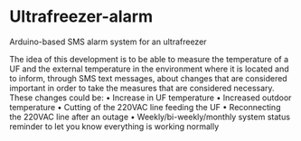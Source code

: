 # Ultrafreezer-alarm
Arduino-based SMS alarm system for an ultrafreezer

The idea of this development is to be able to measure the temperature of a UF and the external temperature in the environment where it is located and to inform, through SMS text messages, about changes that are considered important in order to take the measures that are considered necessary. These changes could be:
•         Increase in UF temperature
•         Increased outdoor temperature
•         Cutting of the 220VAC line feeding the UF
•         Reconnecting the 220VAC line after an outage
•         Weekly/bi-weekly/monthly system status reminder to let you know everything is working normally

